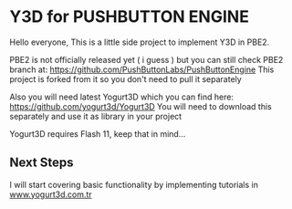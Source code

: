 Y3D for PUSHBUTTON ENGINE
=================

Hello everyone,
This is a little side project to implement Y3D in PBE2.

PBE2 is not officially released yet ( i guess ) but you can still check PBE2 branch at:
https://github.com/PushButtonLabs/PushButtonEngine
This project is forked from it so you don't need to pull it separately

Also you will need latest Yogurt3D which you can find here:
https://github.com/yogurt3d/Yogurt3D
You will need to download this separately and use it as library in your project

Yogurt3D requires Flash 11, keep that in mind...  


Next Steps
----------

I will start covering basic functionality by implementing tutorials in www.yogurt3d.com.tr
